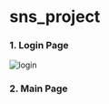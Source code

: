 # sns_project

### 1. Login Page

![login](https://github.com/csh29/sns_project/assets/86338199/624e2667-c2dc-4a73-8a2f-16c096094182)

### 2. Main Page
